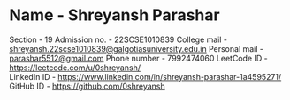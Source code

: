 # Name - Shreyansh Parashar
Section - 19 
Admission no. - 22SCSE1010839 
College mail - shreyansh.22scse1010839@galgotiasuniversity.edu.in 
Personal mail - parashar5512@gmail.com 
Phone number - 7992474060 
LeetCode ID - https://leetcode.com/u/0shreyansh/  
LinkedIn ID - https://www.linkedin.com/in/shreyansh-parashar-1a4595271/ 
GitHub ID - https://github.com/0shreyansh